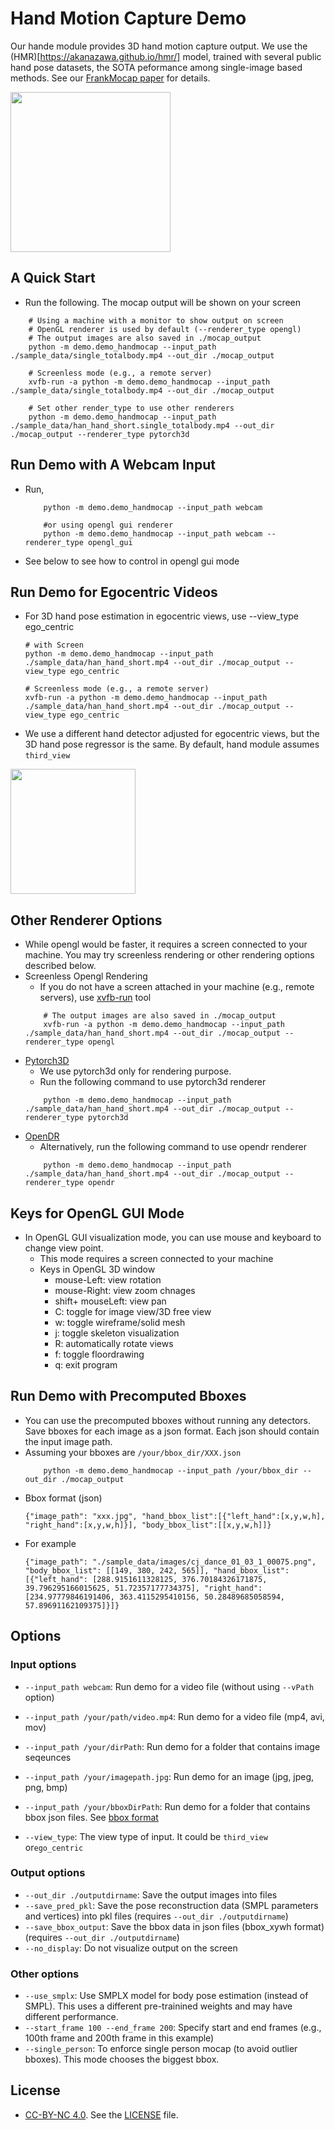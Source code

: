 # Hand Motion Capture Demo

Our hande module provides 3D hand motion capture output. We use the (HMR)[https://akanazawa.github.io/hmr/] model, trained with several public hand pose datasets, the SOTA peformance among single-image based methods. See our [FrankMocap paper](https://penincillin.github.io/frank_mocap) for details.

<p>
    <img src="https://github.com/jhugestar/jhugestar.github.io/blob/master/img/frankmocap_hand.gif" height="256">
</p>


## A Quick Start
- Run the following. The mocap output will be shown on your screen
```
    # Using a machine with a monitor to show output on screen
    # OpenGL renderer is used by default (--renderer_type opengl)
    # The output images are also saved in ./mocap_output
    python -m demo.demo_handmocap --input_path ./sample_data/single_totalbody.mp4 --out_dir ./mocap_output

    # Screenless mode (e.g., a remote server)
    xvfb-run -a python -m demo.demo_handmocap --input_path ./sample_data/single_totalbody.mp4 --out_dir ./mocap_output

    # Set other render_type to use other renderers
    python -m demo.demo_handmocap --input_path ./sample_data/han_hand_short.single_totalbody.mp4 --out_dir ./mocap_output --renderer_type pytorch3d
```

## Run Demo with A Webcam Input
- Run,
    ```
        python -m demo.demo_handmocap --input_path webcam

        #or using opengl gui renderer
        python -m demo.demo_handmocap --input_path webcam --renderer_type opengl_gui
    ```
- See below to see how to control in opengl gui mode

## Run Demo for Egocentric Videos
- For 3D hand pose estimation in egocentric views, use --view_type ego_centric
    ```
    # with Screen
    python -m demo.demo_handmocap --input_path ./sample_data/han_hand_short.mp4 --out_dir ./mocap_output --view_type ego_centric

    # Screenless mode (e.g., a remote server)
    xvfb-run -a python -m demo.demo_handmocap --input_path ./sample_data/han_hand_short.mp4 --out_dir ./mocap_output --view_type ego_centric
    ```
- We use a different hand detector adjusted for egocentric views, but the 3D hand pose regressor is the same. By default, hand module assumes ```third_view```
<p>
    <img src="https://github.com/jhugestar/jhugestar.github.io/blob/master/img/frankmotion_egohand.gif" height="200">
</p>

## Other Renderer Options
- While opengl would be faster, it requires a screen connected to your machine. You may try screenless rendering or other rendering options described below.
- Screenless Opengl Rendering
    - If you do not have a screen attached in your machine (e.g., remote servers), use [xvfb-run](http://manpages.ubuntu.com/manpages/trusty/man1/xvfb-run.1.html) tool
    ```
        # The output images are also saved in ./mocap_output
        xvfb-run -a python -m demo.demo_handmocap --input_path ./sample_data/han_hand_short.mp4 --out_dir ./mocap_output --renderer_type opengl
    ```
- [Pytorch3D](https://pytorch3d.org/)
    - We use pytorch3d only for rendering purpose. 
    - Run the following command to use pytorch3d renderer
    ```
        python -m demo.demo_handmocap --input_path ./sample_data/han_hand_short.mp4 --out_dir ./mocap_output --renderer_type pytorch3d
    ```
- [OpenDR](https://github.com/mattloper/opendr/wiki)
    - Alternatively, run the following command to use opendr renderer
    ```
        python -m demo.demo_handmocap --input_path ./sample_data/han_hand_short.mp4 --out_dir ./mocap_output --renderer_type opendr
    ```

## Keys for OpenGL GUI Mode 
- In OpenGL GUI visualization mode, you can use mouse and keyboard to change view point. 
    - This mode requires a screen connected to your machine 
    - Keys in OpenGL 3D window
        - mouse-Left: view rotation
        - mouse-Right: view zoom chnages
        - shift+ mouseLeft: view pan
        - C: toggle for image view/3D free view
        - w: toggle wireframe/solid mesh
        - j: toggle skeleton visualization
        - R: automatically rotate views
        - f: toggle floordrawing
        - q: exit program


## Run Demo with Precomputed Bboxes 
- You can use the precomputed bboxes without running any detectors. Save bboxes for each image as a json format. Each json should contain the input image path.
- Assuming your bboxes are `/your/bbox_dir/XXX.json`
    ```
        python -m demo.demo_handmocap --input_path /your/bbox_dir --out_dir ./mocap_output
    ```
- Bbox format (json)
    ```
    {"image_path": "xxx.jpg", "hand_bbox_list":[{"left_hand":[x,y,w,h], "right_hand":[x,y,w,h]}], "body_bbox_list":[[x,y,w,h]]}
    ```
- For example
    ```
    {"image_path": "./sample_data/images/cj_dance_01_03_1_00075.png", "body_bbox_list": [[149, 380, 242, 565]], "hand_bbox_list": [{"left_hand": [288.9151611328125, 376.70184326171875, 39.796295166015625, 51.72357177734375], "right_hand": [234.97779846191406, 363.4115295410156, 50.28489685058594, 57.89691162109375]}]}
    ```
## Options 
### Input options
- `--input_path webcam`: Run demo for a video file  (without using `--vPath` option)
- `--input_path /your/path/video.mp4`: Run demo for a video file (mp4, avi, mov)
- `--input_path /your/dirPath`: Run demo for a folder that contains image seqeunces
- `--input_path /your/imagepath.jpg`: Run demo for an image (jpg, jpeg, png, bmp)
- `--input_path /your/bboxDirPath`: Run demo for a folder that contains bbox json files. See [bbox format](https://github.com/facebookresearch/eft/blob/master/docs/README_dataformat.md#bbox-format-json)

- `--view_type`: The view type of input. It could be ```third_view``` or```ego_centric```


### Output options
- `--out_dir ./outputdirname`: Save the output images into files
- `--save_pred_pkl`: Save the pose reconstruction data (SMPL parameters and vertices) into pkl files   (requires `--out_dir ./outputdirname`)
- `--save_bbox_output`: Save the bbox data in json files (bbox_xywh format) (requires `--out_dir ./outputdirname`)
- `--no_display`: Do not visualize output on the screen

### Other options
- `--use_smplx`: Use SMPLX model for body pose estimation (instead of SMPL). This uses a different pre-trainined weights and may have different performance.
- `--start_frame 100 --end_frame 200`: Specify start and end frames (e.g., 100th frame and 200th frame in this example)
- `--single_person`: To enforce single person mocap (to avoid outlier bboxes). This mode chooses the biggest bbox. 

## License
- [CC-BY-NC 4.0](https://creativecommons.org/licenses/by-nc/4.0/legalcode). 
See the [LICENSE](LICENSE) file. 

<!-- 

## Installation

### Basic Requirements
- Linux with at least one GPU.
- Python ≥ 3.7
- CUDA >= 10.0
- smplx >= 0.1.21
- PyTorch ≥ 1.4 and torchvision that matches the PyTorch installation.
  You can install them together at [pytorch.org](https://pytorch.org) to make sure of this  
- xvfb-run (for mesh rendering, it can be installed with apt-get)  
- Pytorch-3D: [Install](https://github.com/facebookresearch/pytorch3d/blob/master/INSTALL.md)
- Opendr ```pip install opendr```
- Other 3rd-party package: 
    - ```pip intall -r docs/requirements.txt``

### Download Extra Data
- Run the following script to download pretrained weight and others
    - ```sh scripts/download_data_hand_module.sh```
- The data will be downloaded in ```extra_data/hand_module```

### Setting Third-Party Required Data
- Download SMPLX Model (Neutral model: SMPLX_NEUTRAL.pkl):
    - Download in the original [SMPL-X website](https://smpl-x.is.tue.mpg.de/). You need to register to download the SMPLX data.
    - Put the ```SMPLX_NEUTRAL.pkl`` file in: ./extra_data/smpl/SMPLX_NEUTRAL.pkl

- Installing third-party hand bbox detection tools
    - Detectron-2: [install](https://github.com/facebookresearch/detectron2/blob/master/INSTALL.md)
    - Hand Detector: We use hand detector provided by [100DOH](https://fouheylab.eecs.umich.edu/~dandans/projects/100DOH/download.html). Run following commands to install:
        - ```sh scripts/install_hand_detectors.sh ```
    - 2D Body Pose estimator: Install with the following commands
        - ```sh scripts/install_pose2d.sh```

### FYI, ./extra_data folder hierarchy
- The ./extra_data/ folder should look like:
```
extra_data/
├── hand_module
│   └── mean_mano_params.pkl
│   └── SMPLX_HAND_INFO.pkl
|   └── pretrained_weights
|   |   └── pose_shape_best.pth
│   └── hand_detector
│       └── faster_rcnn_1_8_132028.pth  
│       └── model_0529999.pth
├── body_module
|   └──body_pose_estimator
|       └── checkpoint_iter_370000.pth     
└── smpl
    └── SMPLX_NEUTRAL.pkl
``` -->
